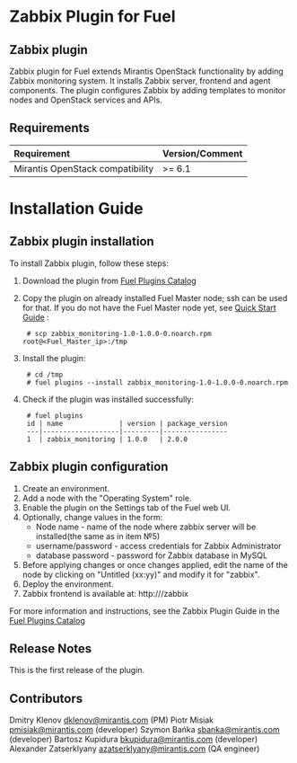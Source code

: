 Zabbix Plugin for Fuel
=======================

Zabbix plugin
--------------

Zabbix plugin for Fuel extends Mirantis OpenStack functionality by adding
Zabbix monitoring system. It installs Zabbix server, frontend and agent
components. The plugin configures Zabbix by adding templates to monitor nodes
and OpenStack services and APIs.

Requirements
------------

| Requirement                      | Version/Comment |
|:---------------------------------|:----------------|
| Mirantis OpenStack compatibility | >= 6.1          |

Installation Guide
==================

Zabbix plugin installation
---------------------------

To install Zabbix plugin, follow these steps:

1. Download the plugin from
    [Fuel Plugins Catalog](https://software.mirantis.com/fuel-plugins)

2. Copy the plugin on already installed Fuel Master node; ssh can be used for
    that. If you do not have the Fuel Master node yet, see
    [Quick Start Guide](https://software.mirantis.com/quick-start/) :

        # scp zabbix_monitoring-1.0-1.0.0-0.noarch.rpm root@<Fuel_Master_ip>:/tmp

3. Install the plugin:

        # cd /tmp
        # fuel plugins --install zabbix_monitoring-1.0-1.0.0-0.noarch.rpm

4. Check if the plugin was installed successfully:

        # fuel plugins
        id | name              | version | package_version
        ---|-------------------|---------|----------------
        1  | zabbix_monitoring | 1.0.0   | 2.0.0

Zabbix plugin configuration
----------------------------

1. Create an environment.
2. Add a node with the "Operating System" role.
3. Enable the plugin on the Settings tab of the Fuel web UI.
4. Optionally, change values in the form:
   * Node name - name of the node where zabbix server will be installed(the same as in item №5)
   * username/password - access credentials for Zabbix Administrator
   * database password - password for Zabbix database in MySQL
5. Before applying changes or once changes applied, edit the name of the node by clicking on "Untitled (xx:yy)" and modify it for "zabbix".
6. Deploy the environment.
7. Zabbix frontend is available at: http://<VIP>/zabbix

For more information and instructions, see the Zabbix Plugin Guide in the
[Fuel Plugins Catalog](https://software.mirantis.com/fuel-plugins)

Release Notes
-------------

This is the first release of the plugin.

Contributors
------------

Dmitry Klenov <dklenov@mirantis.com> (PM)
Piotr Misiak <pmisiak@mirantis.com> (developer)
Szymon Bańka <sbanka@mirantis.com> (developer)
Bartosz Kupidura <bkupidura@mirantis.com> (developer)
Alexander Zatserklyany <azatserklyany@mirantis.com> (QA engineer)
